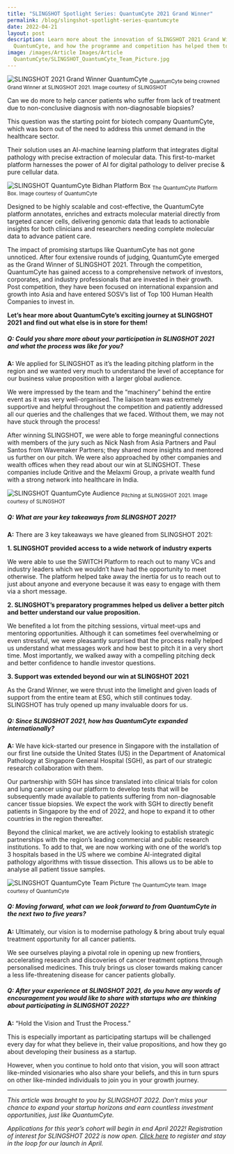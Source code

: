 ```yaml
---
title: "SLINGSHOT Spotlight Series: QuantumCyte 2021 Grand Winner"
permalink: /blog/slingshot-spotlight-series-quantumcyte
date: 2022-04-21
layout: post
description: Learn more about the innovation of SLINGSHOT 2021 Grand Winner,
  QuantumCyte, and how the programme and competition has helped them to grow.
image: /images/Article Images/Article
  QuantumCyte/SLINGSHOT_QuantumCyte_Team_Picture.jpg
---
```

![SLINGSHOT 2021 Grand Winner QuantumCyte](/images/Article%20Images/Article%20QuantumCyte/SLINGSHOT_QuantumCyte_2022_Grand_Prize_Winner.png)
<sub>QuantumCyte being crowned Grand Winner at SLINGSHOT 2021. Image courtesy of SLINGSHOT</sub>

Can we do more to help cancer patients who suffer from lack of treatment due to non-conclusive diagnosis with non-diagnosable biopsies? 
 
This question was the starting point for biotech company QuantumCyte, which was born out of the need to address this unmet demand in the healthcare sector.
 
Their solution uses an AI-machine learning platform that integrates digital pathology with precise extraction of molecular data. This first-to-market platform harnesses the power of AI for digital pathology to deliver precise & pure cellular data.

![SLINGSHOT QuantumCyte Bidhan Platform Box](/images/Article%20Images/Article%20QuantumCyte/SLINGSHOT_QuantumCyte_Bidhan_Platform_Box.jpg)
<sub>The QuantumCyte Platform Box. Image courtesy of QuantumCyte</sub>

Designed to be highly scalable and cost-effective, the QuantumCyte platform annotates, enriches and extracts molecular material directly from targeted cancer cells, delivering genomic data that leads to actionable insights for both clinicians and researchers needing complete molecular data to advance patient care.
 
The impact of promising startups like QuantumCyte has not gone unnoticed. After four extensive rounds of judging, QuantumCyte emerged as the Grand Winner of SLINGSHOT 2021. Through the competition, QuantumCyte has gained access to a comprehensive network of investors, corporates, and industry professionals that are invested in their growth. Post competition, they have been focused on international expansion and growth into Asia and have entered SOSV’s list of Top 100 Human Health Companies to invest in.
 
**Let’s hear more about QuantumCyte’s exciting journey at SLINGSHOT 2021 and find out what else is in store for them!**

##### **Q: Could you share more about your participation in SLINGSHOT 2021 and what the process was like for you?**
 
**A:** We applied for SLINGSHOT as it’s the leading pitching platform in the region and we wanted very much to understand the level of acceptance for our business value proposition with a larger global audience. 
 
We were impressed by the team and the “machinery” behind the entire event as it was very well-organised. The liaison team was extremely supportive and helpful throughout the competition and patiently addressed all our queries and the challenges that we faced. Without them, we may not have stuck through the process!
 
After winning SLINGSHOT, we were able to forge meaningful connections with members of the jury such as Nick Nash from Asia Partners and Paul Santos from Wavemaker Partners; they shared more insights and mentored us further on our pitch. We were also approached by other companies and wealth offices when they read about our win at SLINGSHOT. These companies include Qritive and the Melaxmi Group, a private wealth fund with a strong network into healthcare in India. 

![SLINGSHOT QuantumCyte Audience](/images/Article%20Images/Article%20QuantumCyte/SLINGSHOT_QuantumCyte_Audience.jpg)
<sub>Pitching at SLINGSHOT 2021. Image courtesy of SLINGSHOT</sub>

##### **Q: What are your key takeaways from SLINGSHOT 2021?**

**A:** There are 3 key takeaways we have gleaned from SLINGSHOT 2021:

**1. SLINGSHOT provided access to a wide network of industry experts**

We were able to use the SWITCH Platform to reach out to many VCs and industry leaders which we wouldn’t have had the opportunity to meet otherwise. The platform helped take away the inertia for us to reach out to just about anyone and everyone because it was easy to engage with them via a short message.

**2. SLINGSHOT’s preparatory programmes helped us deliver a better pitch and better understand our value proposition.**

We benefited a lot from the pitching sessions, virtual meet-ups and mentoring opportunities. Although it can sometimes feel overwhelming or even stressful, we were pleasantly surprised that the process really helped us understand what messages work and how best to pitch it in a very short time. Most importantly, we walked away with a compelling pitching deck and better confidence to handle investor questions.

**3. Support was extended beyond our win at SLINGSHOT 2021**

As the Grand Winner, we were thrust into the limelight and given loads of support from the entire team at ESG, which still continues today. SLINGSHOT has truly opened up many invaluable doors for us.

##### **Q: Since SLINGSHOT 2021, how has QuantumCyte expanded internationally?**
 
**A:** We have kick-started our presence in Singapore with the installation of our first line outside the United States (US) in the Department of Anatomical Pathology at Singapore General Hospital (SGH), as part of our strategic research collaboration with them. 
 
Our partnership with SGH has since translated into clinical trials for colon and lung cancer using our platform to develop tests that will be subsequently made available to patients suffering from non-diagnosable cancer tissue biopsies. We expect the work with SGH to directly benefit patients in Singapore by the end of 2022, and hope to expand it to other countries in the region thereafter. 
 
Beyond the clinical market, we are actively looking to establish strategic partnerships with the region’s leading commercial and public research institutions. To add to that, we are now working with one of the world’s top 3 hospitals based in the US where we combine AI-integrated digital pathology algorithms with tissue dissection. This allows us to be able to analyse all patient tissue samples.

![SLINGSHOT QuantumCyte Team Picture](/images/Article%20Images/Article%20QuantumCyte/SLINGSHOT_QuantumCyte_Team_Picture.jpg)
<sub>The QuantumCyte team. Image courtesy of QuantumCyte</sub>
 
##### **Q: Moving forward, what can we look forward to from QuantumCyte in the next two to five years?**
 
**A:** Ultimately, our vision is to modernise pathology & bring about truly equal treatment opportunity for all cancer patients. 
 
We see ourselves playing a pivotal role in opening up new frontiers, accelerating research and discoveries of cancer treatment options through personalised medicines. This truly brings us closer towards making cancer a less life-threatening disease for cancer patients globally.

##### **Q: After your experience at SLINGSHOT 2021, do you have any words of encouragement you would like to share with startups who are thinking about participating in SLINGSHOT 2022?**
 
**A:** “Hold the Vision and Trust the Process.” 
 
This is especially important as participating startups will be challenged every day for what they believe in, their value propositions, and how they go about developing their business as a startup. 
 
However, when you continue to hold onto that vision, you will soon attract like-minded visionaries who also share your beliefs, and this in turn spurs on other like-minded individuals to join you in your growth journey. 

***

*This article was brought to you by SLINGSHOT 2022. Don’t miss your chance to expand your startup horizons and earn countless investment opportunities, just like QuantumCyte.* 
 
*Applications for this year’s cohort will begin in end April 2022! Registration of interest for SLINGSHOT 2022 is now open. [Click here](https://web.micepad.co/slingshot-2022-interest/registration?promoCode=StartupInterest) to register and stay in the loop for our launch in April.* 
 
 

